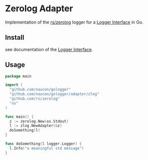 # Zerolog Adapter

Implementation of the [rs/zerolog](https://github.com/rs/zerolog) logger for a [Logger Interface](../../README.md) in Go.

## Install

see documentation of the [Logger Interface](../../README.md).

## Usage

```go
package main

import (
  "github.com/naucon/gologger"
  "github.com/naucon/gologger/adapter/zlog"
  "github.com/rs/zerolog"
  "os"
)

func main() {
  z := zerolog.New(os.Stdout)
  l := zlog.NewAdapter(&z)
  doSomething(l)
}

func doSomething(l logger.Logger) {
  l.Info("a meaningful std message")
}

```

